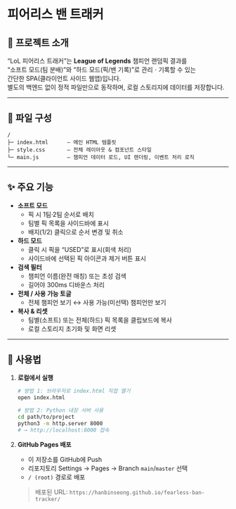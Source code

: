 # 피어리스 밴 트래커

## 📖 프로젝트 소개
“LoL 피어리스 트래커”는 **League of Legends** 챔피언 랜덤픽 결과를  
“소프트 모드(팀 분배)”와 “하드 모드(픽/밴 기록)”로 관리ㆍ기록할 수 있는  
간단한 SPA(클라이언트 사이드 웹앱)입니다.  
별도의 백엔드 없이 정적 파일만으로 동작하며, 로컬 스토리지에 데이터를 저장합니다.

---

## 📂 파일 구성
```
/
├─ index.html      — 메인 HTML 템플릿  
├─ style.css       — 전체 레이아웃 & 컴포넌트 스타일  
└─ main.js         — 챔피언 데이터 로드, UI 렌더링, 이벤트 처리 로직  
```

---

## ✨ 주요 기능
- **소프트 모드**  
  - 픽 시 1팀·2팀 순서로 배치  
  - 팀별 픽 목록을 사이드바에 표시  
  - 배지(1/2) 클릭으로 순서 변경 및 취소  
- **하드 모드**  
  - 클릭 시 픽을 “USED”로 표시(회색 처리)  
  - 사이드바에 선택된 픽 아이콘과 제거 버튼 표시  
- **검색 필터**  
  - 챔피언 이름(완전 매칭) 또는 초성 검색  
  - 길어야 300ms 디바운스 처리  
- **전체 / 사용 가능 토글**  
  - 전체 챔피언 보기 ↔ 사용 가능(미선택) 챔피언만 보기  
- **복사 & 리셋**  
  - 팀별(소프트) 또는 전체(하드) 픽 목록을 클립보드에 복사  
  - 로컬 스토리지 초기화 및 화면 리셋  

---

## 🚀 사용법

1. **로컬에서 실행**  
   ```bash
   # 방법 1: 브라우저로 index.html 직접 열기
   open index.html

   # 방법 2: Python 내장 서버 사용
   cd path/to/project
   python3 -m http.server 8000
   # → http://localhost:8000 접속
   ```
2. **GitHub Pages 배포**  
   - 이 저장소를 GitHub에 Push  
   - 리포지토리 Settings → Pages → Branch `main`/`master` 선택  
   - `/ (root)` 경로로 배포  

   > 배포된 URL: `https://hanbinseong.github.io/fearless-ban-tracker/`
